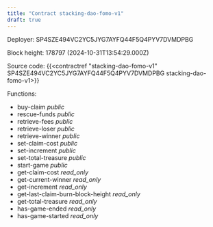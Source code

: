 ```yaml
---
title: "Contract stacking-dao-fomo-v1"
draft: true
---
```

Deployer: SP4SZE494VC2YC5JYG7AYFQ44F5Q4PYV7DVMDPBG


 



Block height: 178797 (2024-10-31T13:54:29.000Z)

Source code: {{<contractref "stacking-dao-fomo-v1" SP4SZE494VC2YC5JYG7AYFQ44F5Q4PYV7DVMDPBG stacking-dao-fomo-v1>}}

Functions:

* buy-claim _public_
* rescue-funds _public_
* retrieve-fees _public_
* retrieve-loser _public_
* retrieve-winner _public_
* set-claim-cost _public_
* set-increment _public_
* set-total-treasure _public_
* start-game _public_
* get-claim-cost _read_only_
* get-current-winner _read_only_
* get-increment _read_only_
* get-last-claim-burn-block-height _read_only_
* get-total-treasure _read_only_
* has-game-ended _read_only_
* has-game-started _read_only_
